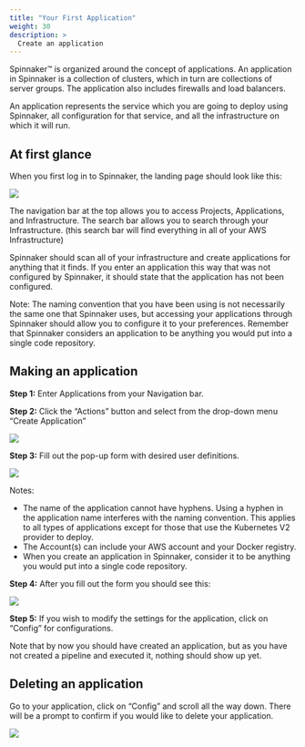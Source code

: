```yaml
---
title: "Your First Application"
weight: 30
description: >
  Create an application
---
```


Spinnaker™ is organized around the concept of applications. An application in Spinnaker is a collection of clusters, which in turn are collections of server groups. The application also includes firewalls and load balancers.

An application represents the service which you are going to deploy using Spinnaker, all configuration for that service, and all the infrastructure on which it will run.

## At first glance

When you first log in to Spinnaker, the landing page should look like this:

![](/images/Image-2017-03-24-at-3.15.34-PM.png)

The navigation bar at the top allows you to access Projects, Applications, and Infrastructure.
The search bar allows you to search through your Infrastructure.
(this search bar will find everything in all of your AWS Infrastructure)

Spinnaker should scan all of your infrastructure and create applications for anything that it finds.
If you enter an application this way that was not configured by Spinnaker, it should state that the application has not been configured.

Note: The naming convention that you have been using is not necessarily the same one that Spinnaker uses, but accessing your applications through Spinnaker should allow you to configure it to your preferences.
Remember that Spinnaker considers an application to be anything you would put into a single code repository.


## Making an application

**Step 1:** Enter Applications from your Navigation bar.

**Step 2:** Click the “Actions” button and select from the drop-down menu “Create Application”

![](/images/Image-2017-03-24-at-3.20.41-PM.png)

**Step 3:** Fill out the pop-up form with desired user definitions.

![](/images/Image-2017-03-24-at-3.22.30-PM.png)

Notes:
-  The name of the application cannot have hyphens. Using a hyphen in the application name interferes with the naming convention. This applies to all types of applications except for those that use the Kubernetes V2 provider to deploy.
- The Account(s) can include your AWS account and your Docker registry.
- When you create an application in Spinnaker, consider it to be anything you would put into a single code repository.

**Step 4:** After you fill out the form you should see this:

![](/images/Image-2017-03-24-at-3.26.40-PM.png)

**Step 5:** If you wish to modify the settings for the application, click on “Config” for configurations.

Note that by now you should have created an application, but as you have not created a pipeline and executed it, nothing should show up yet.


## Deleting an application

Go to your application, click on “Config” and scroll all the way down. There will be a prompt to confirm if you would like to delete your application.

![](/images/Image-2017-03-24-at-3.28.14-PM.png)
